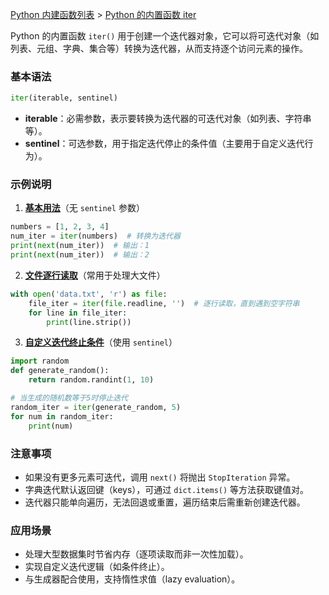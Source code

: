 [Python 内建函数列表](https://xplanc.org/primers/document/zh/02.Python/99.API%20%E5%B8%AE%E5%8A%A9%E6%89%8B%E5%86%8C/00.%E5%86%85%E5%BB%BA%E5%87%BD%E6%95%B0.md) > [Python 的内置函数 iter](https://xplanc.org/primers/document/zh/02.Python/EX.%E5%86%85%E5%BB%BA%E5%87%BD%E6%95%B0/EX.iter.md)

Python 的内置函数 `iter()` 用于创建一个迭代器对象，它可以将可迭代对象（如列表、元组、字典、集合等）转换为迭代器，从而支持逐个访问元素的操作。

### 基本语法
```python
iter(iterable, sentinel)
```
- **iterable**：必需参数，表示要转换为迭代器的可迭代对象（如列表、字符串等）。
- **sentinel**：可选参数，用于指定迭代停止的条件值（主要用于自定义迭代行为）。

### 示例说明
1. **[基本用法](https://xplanc.org/shift/?lang=python&code=bnVtYmVycyUyMCUzRCUyMCU1QjElMkMlMjAyJTJDJTIwMyUyQyUyMDQlNUQlMEFudW1faXRlciUyMCUzRCUyMGl0ZXIobnVtYmVycyklMjAlMjAlMjMlMjAlRTglQkQlQUMlRTYlOEQlQTIlRTQlQjglQkElRTglQkYlQUQlRTQlQkIlQTMlRTUlOTklQTglMEFwcmludChuZXh0KG51bV9pdGVyKSklMjAlMjAlMjMlMjAlRTglQkUlOTMlRTUlODclQkElRUYlQkMlOUExJTBBcHJpbnQobmV4dChudW1faXRlcikpJTIwJTIwJTIzJTIwJUU4JUJFJTkzJUU1JTg3JUJBJUVGJUJDJTlBMg%3D%3D)**（无 `sentinel` 参数）
```python
numbers = [1, 2, 3, 4]
num_iter = iter(numbers)  # 转换为迭代器
print(next(num_iter))  # 输出：1
print(next(num_iter))  # 输出：2
```

2. **[文件逐行读取](https://xplanc.org/shift/?lang=python&code=d2l0aCUyMG9wZW4oX19maWxlX18lMkMlMjAncicpJTIwYXMlMjBmaWxlJTNBJTBBJTIwJTIwJTIwJTIwZmlsZV9pdGVyJTIwJTNEJTIwaXRlcihmaWxlLnJlYWRsaW5lJTJDJTIwJycpJTIwJTIwJTIzJTIwJUU5JTgwJTkwJUU4JUExJThDJUU4JUFGJUJCJUU1JThGJTk2JUVGJUJDJThDJUU3JTlCJUI0JUU1JTg4JUIwJUU5JTgxJTg3JUU1JTg4JUIwJUU3JUE5JUJBJUU1JUFEJTk3JUU3JUFDJUE2JUU0JUI4JUIyJTBBJTIwJTIwJTIwJTIwZm9yJTIwbGluZSUyMGluJTIwZmlsZV9pdGVyJTNBJTBBJTIwJTIwJTIwJTIwJTIwJTIwJTIwJTIwcHJpbnQobGluZS5zdHJpcCgpKQ%3D%3D)**（常用于处理大文件）
```python
with open('data.txt', 'r') as file:
    file_iter = iter(file.readline, '')  # 逐行读取，直到遇到空字符串
    for line in file_iter:
        print(line.strip())
```

3. **[自定义迭代终止条件](https://xplanc.org/shift/?lang=python&code=aW1wb3J0JTIwcmFuZG9tJTBBZGVmJTIwZ2VuZXJhdGVfcmFuZG9tKCklM0ElMEElMjAlMjAlMjAlMjByZXR1cm4lMjByYW5kb20ucmFuZGludCgxJTJDJTIwMTApJTBBJTBBJTIzJTIwJUU1JUJEJTkzJUU3JTk0JTlGJUU2JTg4JTkwJUU3JTlBJTg0JUU5JTlBJThGJUU2JTlDJUJBJUU2JTk1JUIwJUU3JUFEJTg5JUU0JUJBJThFNSVFNiU5NyVCNiVFNSU4MSU5QyVFNiVBRCVBMiVFOCVCRiVBRCVFNCVCQiVBMyUwQXJhbmRvbV9pdGVyJTIwJTNEJTIwaXRlcihnZW5lcmF0ZV9yYW5kb20lMkMlMjA1KSUwQWZvciUyMG51bSUyMGluJTIwcmFuZG9tX2l0ZXIlM0ElMEElMjAlMjAlMjAlMjBwcmludChudW0p)**（使用 `sentinel`）
```python
import random
def generate_random():
    return random.randint(1, 10)

# 当生成的随机数等于5时停止迭代
random_iter = iter(generate_random, 5)
for num in random_iter:
    print(num)
```

### 注意事项
- 如果没有更多元素可迭代，调用 `next()` 将抛出 `StopIteration` 异常。
- 字典迭代默认返回键（keys），可通过 `dict.items()` 等方法获取键值对。
- 迭代器只能单向遍历，无法回退或重置，遍历结束后需重新创建迭代器。

### 应用场景
- 处理大型数据集时节省内存（逐项读取而非一次性加载）。
- 实现自定义迭代逻辑（如条件终止）。
- 与生成器配合使用，支持惰性求值（lazy evaluation）。

